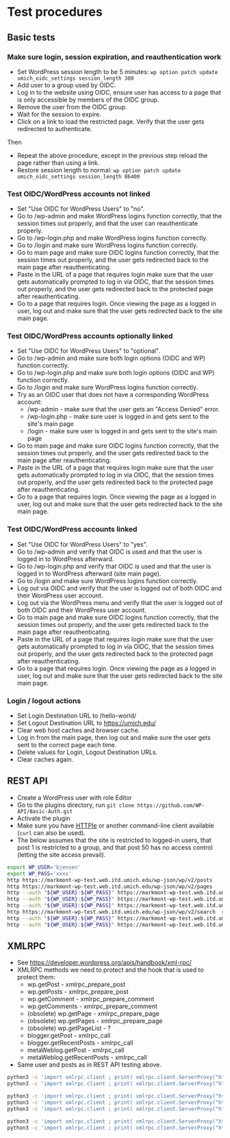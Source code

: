 
# Test procedures

## Basic tests

### Make sure login, session expiration, and reauthentication work

* Set WordPress session length to be 5 minutes: `wp option patch update umich_oidc_settings session_length 300`
* Add user to a group used by OIDC.
* Log in to the website using OIDC, ensure user has access to a page that is only accessible by members of the OIDC group.
* Remove the user from the OIDC group.
* Wait for the session to expire.
* Click on a link to load the restricted page.  Verify that the user gets redirected to authenticate.

Then
* Repeat the above procedure, except in the previous step reload the page rather than using a link.
* Restore session length to normal: `wp option patch update umich_oidc_settings session_length 86400`

### Test OIDC/WordPress accounts not linked

* Set "Use OIDC for WordPress Users" to "no".
* Go to /wp-admin and make WordPress logins function correctly, that the session times out properly, and that the user can reauthenticate properly.
* Go to /wp-login.php and make WordPress logins function correctly.
* Go to /login and make sure WordPress logins function correctly.
* Go to main page and make sure OIDC logins function correctly, that the session times out properly, and the user gets redirected back to the main page after reauthenticating.
* Paste in the URL of a page that requires login make sure that the user gets automatically prompted to log in via OIDC, that the session times out properly, and the user gets redirected back to the protected page after reauthenticating.
* Go to a page that requires login.  Once viewing the page as a logged in user, log out and make sure that the user gets redirected back to the site main page.

### Test OIDC/WordPress accounts optionally linked

* Set "Use OIDC for WordPress Users" to "optional".
* Go to /wp-admin and make sure both login options (OIDC and WP) function correctly.
* Go to /wp-login.php and make sure both login options (OIDC and WP) function correctly.
* Go to /login and make sure WordPress logins function correctly.
* Try as an OIDC user that does not have a corresponding WordPress account:
  * /wp-admin - make sure that the user gets an "Access Denied" error.
  * /wp-login.php - make sure user is logged in and gets sent to the site's main page
  * /login - make sure user is logged in and gets sent to the site's main page
* Go to main page and make sure OIDC logins function correctly, that the session times out properly, and the user gets redirected back to the main page after reauthenticating.
* Paste in the URL of a page that requires login make sure that the user gets automatically prompted to log in via OIDC, that the session times out properly, and the user gets redirected back to the protected page after reauthenticating.
* Go to a page that requires login.  Once viewing the page as a logged in user, log out and make sure that the user gets redirected back to the site main page.

### Test OIDC/WordPress accounts linked

* Set "Use OIDC for WordPress Users" to "yes".
* Go to /wp-admin and verify that OIDC is used and that the user is logged in to WordPress afterward.
* Go to /wp-login.php and verify that OIDC is used and that the user is logged in to WordPress afterward (site main page).
* Go to /login and make sure WordPress logins function correctly.
* Log out via OIDC and verify that the user is logged out of both OIDC and their WordPress user account.
* Log out via the WordPress menu and verify that the user is logged out of both OIDC and their WordPress user account.
* Go to main page and make sure OIDC logins function correctly, that the session times out properly, and the user gets redirected back to the main page after reauthenticating.
* Paste in the URL of a page that requires login make sure that the user gets automatically prompted to log in via OIDC, that the session times out properly, and the user gets redirected back to the protected page after reauthenticating.
* Go to a page that requires login.  Once viewing the page as a logged in user, log out and make sure that the user gets redirected back to the site main page.

### Login / logout actions

* Set Login Destination URL to /hello-world/
* Set Logout Destination URL to https://umich.edu/
* Clear web host caches and browser cache.
* Log in from the main page, then log out and make sure the user gets sent to the correct page each time.
* Delete values for Login, Logout Destination URLs.
* Clear caches again.

## REST API

* Create a WordPress user with role Editor
* Go to the plugins directory, run `git clone https://github.com/WP-API/Basic-Auth.git`
* Activate the plugin
* Make sure you have [HTTPIe](https://httpie.io/cli) or another command-line client available (`curl` can also be used).
* The below assumes that the site is restricted to logged-in users, that post 1 is restricted to a group, and that post 50 has no access control (letting the site access prevail).
```bash
export WP_USER='bjensen'
export WP_PASS='xxxx'
http https://markmont-wp-test.web.itd.umich.edu/wp-json/wp/v2/posts
http https://markmont-wp-test.web.itd.umich.edu/wp-json/wp/v2/pages
http --auth "${WP_USER}:${WP_PASS}" https://markmont-wp-test.web.itd.umich.edu/wp-json/wp/v2/posts/1  # denied
http --auth "${WP_USER}:${WP_PASS}" https://markmont-wp-test.web.itd.umich.edu/wp-json/wp/v2/posts/50/revisions/  # succeed
http --auth "${WP_USER}:${WP_PASS}" https://markmont-wp-test.web.itd.umich.edu/wp-json/wp/v2/posts/1/revisions/   # denied
http https://markmont-wp-test.web.itd.umich.edu/wp-json/wp/v2/search  # should sshow nothing (if site is restricted to logged in users)
http --auth "${WP_USER}:${WP_PASS}" https://markmont-wp-test.web.itd.umich.edu/wp-json/wp/v2/search  # should only show posts the user has permission to
http --auth "${WP_USER}:${WP_PASS}" https://markmont-wp-test.web.itd.umich.edu/wp-json/wp/v2/search?search=visible  # should not show the hello world post
```

## XMLRPC

* See https://developer.wordpress.org/apis/handbook/xml-rpc/
* XMLRPC methods we need to protect and the hook that is used to protect them:
    * wp.getPost - xmlrpc_prepare_post
    * wp.getPosts - xmlrpc_prepare_post
    * wp.getComment - xmlrpc_prepare_comment
    * wp.getComments - xmlrpc_prepare_comment
    * (obsolete) wp.getPage - xmlrpc_prepare_page
    * (obsolete) wp.getPages - xmlrpc_prepare_page
    * (obsolete) wp.getPageList - ?
    * blogger.getPost - xmlrpc_call
    * blogger.getRecentPosts - xmlrpc_call
    * metaWeblog.getPost - xmlrpc_call
    * metaWeblog.getRecentPosts - xmlrpc_call
* Same user and posts as in REST API testing above.
```bash
python3 -c 'import xmlrpc.client ; print( xmlrpc.client.ServerProxy("https://markmont-wp-test.web.itd.umich.edu/xmlrpc.php").demo.sayHello() );'
python3 -c 'import xmlrpc.client ; print( xmlrpc.client.ServerProxy("https://markmont-wp-test.web.itd.umich.edu/xmlrpc.php").wp.getOptions(0, "bjensen", "5*sInTheSky--") );'

python3 -c 'import xmlrpc.client ; print( xmlrpc.client.ServerProxy("https://markmont-wp-test.web.itd.umich.edu/xmlrpc.php").wp.getPost(0, "bjensen", "5*sInTheSky--", 50) );'  # allow
python3 -c 'import xmlrpc.client ; print( xmlrpc.client.ServerProxy("https://markmont-wp-test.web.itd.umich.edu/xmlrpc.php").wp.getPost(0, "bjensen", "5*sInTheSky--", 1) );'  # deny
python3 -c 'import xmlrpc.client ; print( xmlrpc.client.ServerProxy("https://markmont-wp-test.web.itd.umich.edu/xmlrpc.php").wp.getPosts(0, "bjensen", "5*sInTheSky--") );'  # show only permitted (yes to 50, no to 1)

python3 -c 'import xmlrpc.client ; print( xmlrpc.client.ServerProxy("https://markmont-wp-test.web.itd.umich.edu/xmlrpc.php").wp.getComment(0, "bjensen", "5*sInTheSky--", 1) );'  # deny
python3 -c 'import xmlrpc.client ; print( xmlrpc.client.ServerProxy("https://markmont-wp-test.web.itd.umich.edu/xmlrpc.php").wp.getComments(0, "bjensen", "5*sInTheSky--", ()) );'  # deny
```


